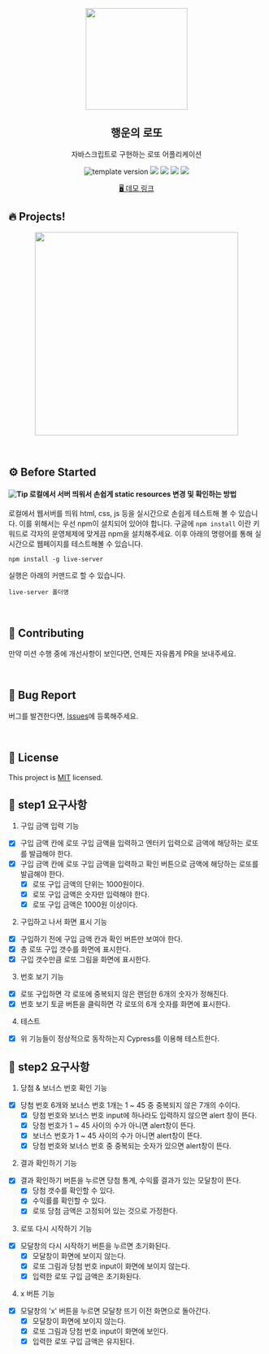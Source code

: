<p align="middle" >
  <img width="200px;" src="./src/images/lotto_ball.png"/>
</p>
<h2 align="middle">행운의 로또</h2>
<p align="middle">자바스크립트로 구현하는 로또 어플리케이션</p>
<p align="middle">
  <img src="https://img.shields.io/badge/version-1.0.0-blue?style=flat-square" alt="template version"/>
  <img src="https://img.shields.io/badge/language-html-red.svg?style=flat-square"/>
  <img src="https://img.shields.io/badge/language-css-blue.svg?style=flat-square"/>
  <img src="https://img.shields.io/badge/language-js-yellow.svg?style=flat-square"/>
  <img src="https://img.shields.io/badge/license-MIT-brightgreen.svg?style=flat-square"/>
</p>

<p align="middle">
  <a href="https://next-step.github.io/js-lotto">🖥️ 데모 링크</a>
</p>

## 🔥 Projects!

<p align="middle">
  <img width="400" src="./src/images/lotto_ui.png">
</p>

<br>

## ⚙️ Before Started

#### <img alt="Tip" src="https://img.shields.io/static/v1.svg?label=&message=Tip&style=flat-square&color=673ab8"> 로컬에서 서버 띄워서 손쉽게 static resources 변경 및 확인하는 방법

로컬에서 웹서버를 띄워 html, css, js 등을 실시간으로 손쉽게 테스트해 볼 수 있습니다. 이를 위해서는 우선 npm이 설치되어 있어야 합니다. 구글에 `npm install` 이란 키워드로 각자의 운영체제에 맞게끔 npm을 설치해주세요. 이후 아래의 명령어를 통해 실시간으로 웹페이지를 테스트해볼 수 있습니다.

```
npm install -g live-server
```

실행은 아래의 커맨드로 할 수 있습니다.

```
live-server 폴더명
```

<br/>

## 👏 Contributing

만약 미션 수행 중에 개선사항이 보인다면, 언제든 자유롭게 PR을 보내주세요.

<br/>

## 🐞 Bug Report

버그를 발견한다면, [Issues](https://github.com/next-step/js-lotto/issues)에 등록해주세요.

<br/>

## 📝 License

This project is [MIT](https://github.com/next-step/js-lotto/blob/main/LICENSE) licensed.

## 🎯 step1 요구사항
1. 구입 금액 입력 기능
- [x] 구입 금액 칸에 로또 구입 금액을 입력하고 엔터키 입력으로 금액에 해당하는 로또를 발급해야 한다.
- [x] 구입 금액 칸에 로또 구입 금액을 입력하고 확인 버튼으로 금액에 해당하는 로또를 발급해야 한다.
  - [x] 로또 구입 금액의 단위는 1000원이다.
  - [x] 로또 구입 금액은 숫자만 입력해야 한다.
  - [x] 로또 구입 금액은 1000원 이상이다.
2. 구입하고 나서 화면 표시 기능
- [x] 구입하기 전에 구입 금액 칸과 확인 버튼만 보여야 한다.
- [x] 총 로또 구입 갯수를 화면에 표시한다.
- [x] 구입 갯수만큼 로또 그림을 화면에 표시한다.
3. 번호 보기 기능
- [x] 로또 구입하면 각 로또에 중복되지 않은 랜덤한 6개의 숫자가 정해진다.
- [x] 번호 보기 토글 버튼을 클릭하면 각 로또의 6개 숫자를 화면에 표시한다.
4. 테스트
- [x] 위 기능들이 정상적으로 동작하는지 Cypress를 이용해 테스트한다.

## 🎯 step2 요구사항
1. 당첨 & 보너스 번호 확인 기능
- [x] 당첨 번호 6개와 보너스 번호 1개는 1 ~ 45 중 중복되지 않은 7개의 수이다.
  - [x] 당첨 번호와 보너스 번호 input에 하나라도 입력하지 않으면 alert 창이 뜬다.
  - [x] 당첨 번호가 1 ~ 45 사이의 수가 아니면 alert창이 뜬다.
  - [x] 보너스 번호가 1 ~ 45 사이의 수가 아니면 alert창이 뜬다.
  - [x] 당첨 번호와 보너스 번호 중 중복되는 숫자가 있으면 alert창이 뜬다.
2. 결과 확인하기 기능
- [x] 결과 확인하기 버튼을 누르면 당첨 통계, 수익률 결과가 있는 모달창이 뜬다.
  - [x] 당첨 갯수를 확인할 수 있다.
  - [x] 수익률를 확인할 수 있다.
  - [x] 로또 당첨 금액은 고정되어 있는 것으로 가정한다.
3. 로또 다시 시작하기 기능
- [x] 모달창의 다시 시작하기 버튼을 누르면 초기화된다.
  - [x] 모달창이 화면에 보이지 않는다.
  - [x] 로또 그림과 당첨 번호 input이 화면에 보이지 않는다.
  - [x] 입력한 로또 구입 금액은 초기화된다.
4. x 버튼 기능
- [x] 모달창의 'x' 버튼을 누르면 모달창 뜨기 이전 화면으로 돌아간다.
  - [x] 모달창이 화면에 보이지 않는다.
  - [x] 로또 그림과 당첨 번호 input이 화면에 보인다.
  - [x] 입력한 로또 구입 금액은 유지된다.
